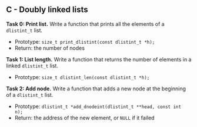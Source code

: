 ## C - Doubly linked lists

**Task 0: Print list.**
Write a function that prints all the elements of a `dlistint_t` list.
- Prototype: `size_t print_dlistint(const dlistint_t *h);`
- Return: the number of nodes

**Task 1: List length.**
Write a function that returns the number of elements in a linked `dlistint_t` list.
- Prototype: `size_t dlistint_len(const dlistint_t *h);`

**Task 2: Add node.**
Write a function that adds a new node at the beginning of a `dlistint_t` list.
- Prototype: `dlistint_t *add_dnodeint(dlistint_t **head, const int n);`
- Return: the address of the new element, or `NULL` if it failed
